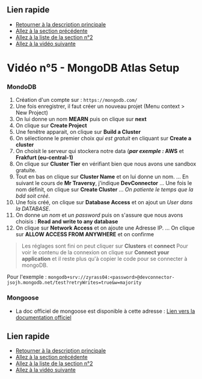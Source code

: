 ## Lien rapide

-   [Retourner à la description principale](../../README.md)
-   [Allez à la section précédente](../section_1/section_1.md)
-   [Allez à la liste de la section n°2](../section_2/section_2.md)
-   [Allez à la vidéo suivante](./video_6.md)

# Vidéo n°5 - MongoDB Atlas Setup

### MondoDB

1. Création d'un compte sur : `https://mongodb.com/`
2. Une fois enregistrer, il faut créer un nouveau projet (Menu context > New Project)
3. On lui donne un nom **MEARN** puis on clique sur **next**
4. On clique sur **Create Project**
5. Une fenêtre apparait, on clique sur **Build a Cluster**
6. On sélectionne le premier choix _qui est gratuit_ en cliquant sur **Create a cluster**
7. On choisit le serveur qui stockera notre data (**_par exemple :_ AWS** et **Frakfurt (eu-central-1)**
8. On clique sur **Cluster Tier** en vérifiant bien que nous avons une sandbox gratuite.
9. Tout en bas on clique sur **Cluster Name** et on lui donne un nom.
   ... En suivant le cours de **Mr Traversy**, j'indique **DevConnector**
   ... Une fois le nom définit, on clique sur **Create Cluster**
   ... _On patiente le temps que la bdd soit créé_.
10. Une fois créé, on clique sur **Database Access** et on ajout un _User dans la DATABASE_.
11. On donne _un nom_ et _un password_ puis on s'assure que nous avons choisis : **Read and write to any database**
12. On clique sur **Network Access** et on ajoute une Adresse IP.
    ... On clique sur **ALLOW ACCESS FROM ANYWHERE** et on confirme

> Les réglages sont fini on peut cliquer sur **Clusters** et **connect**
> Pour voir le contenu de la connexion on clique sur **Connect your application** et il reste plus qu'à copier le code pour se connecter à mongoDB.

Pour l'exemple :
`mongodb+srv://zyrass04:<password>@devconnector-jsojh.mongodb.net/test?retryWrites=true&w=majority`

### Mongoose

-   La doc officiel de mongoose est disponible à cette adresse : [Lien vers la documentation officiel](https://mongoosejs.com/)

## Lien rapide

-   [Retourner à la description principale](../../README.md)
-   [Allez à la section précédente](../section_1/section_1.md)
-   [Allez à la liste de la section n°2](../section_2/section_2.md)
-   [Allez à la vidéo suivante](./video_6.md)

